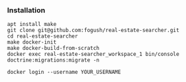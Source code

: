 ### Installation

```shell script
apt install make
git clone git@github.com:fogush/real-estate-searcher.git
cd real-estate-searcher
make docker-init
make docker-build-from-scratch
docker exec real-estate-searcher_workspace_1 bin/console doctrine:migrations:migrate -n
```

```shell script
docker login --username YOUR_USERNAME

```